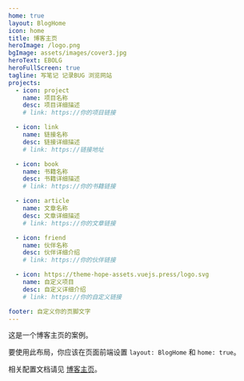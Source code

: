 ```yaml
---
home: true
layout: BlogHome
icon: home
title: 博客主页
heroImage: /logo.png
bgImage: assets/images/cover3.jpg
heroText: EBOLG
heroFullScreen: true
tagline: 写笔记 记录BUG 浏览网站 
projects:
  - icon: project
    name: 项目名称
    desc: 项目详细描述
    # link: https://你的项目链接

  - icon: link
    name: 链接名称
    desc: 链接详细描述
    # link: https://链接地址

  - icon: book
    name: 书籍名称
    desc: 书籍详细描述
    # link: https://你的书籍链接

  - icon: article
    name: 文章名称
    desc: 文章详细描述
    # link: https://你的文章链接

  - icon: friend
    name: 伙伴名称
    desc: 伙伴详细介绍
    # link: https://你的伙伴链接

  - icon: https://theme-hope-assets.vuejs.press/logo.svg
    name: 自定义项目
    desc: 自定义详细介绍
    # link: https://你的自定义链接

footer: 自定义你的页脚文字
---
```



这是一个博客主页的案例。

要使用此布局，你应该在页面前端设置 `layout: BlogHome` 和 `home: true`。

相关配置文档请见 [博客主页](https://theme-hope.vuejs.press/zh/guide/blog/home.html)。

